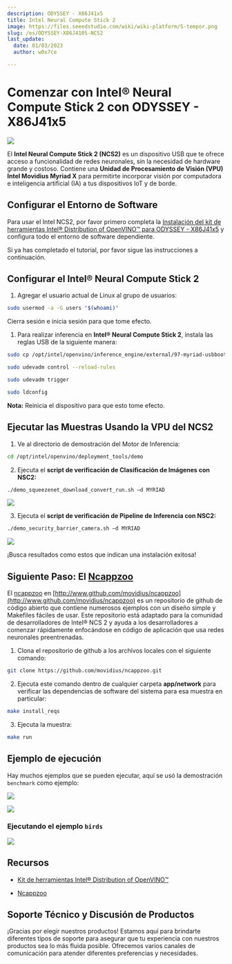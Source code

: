 ```yaml
---
description: ODYSSEY - X86J41x5
title: Intel Neural Compute Stick 2
image: https://files.seeedstudio.com/wiki/wiki-platform/S-tempor.png
slug: /es/ODYSSEY-X86J4105-NCS2
last_update:
  date: 01/03/2023
  author: w0x7ce

---
```


# Comenzar con Intel® Neural Compute Stick 2 con ODYSSEY - X86J41x5

![](https://files.seeedstudio.com/wiki/ODYSSEY-X86J4105864/img/NCS-bird.png)

El **Intel Neural Compute Stick 2 (NCS2)** es un dispositivo USB que te ofrece acceso a funcionalidad de redes neuronales, sin la necesidad de hardware grande y costoso. Contiene una **Unidad de Procesamiento de Visión (VPU) Intel Movidius Myriad X** para permitirte incorporar visión por computadora e inteligencia artificial (IA) a tus dispositivos IoT y de borde.

## Configurar el Entorno de Software

Para usar el Intel NCS2, por favor primero completa la [Instalación del kit de herramientas Intel® Distribution of OpenVINO™ para ODYSSEY - X86J41x5](/es/ODYSSEY-X86J4105-NCS2) y configura todo el entorno de software dependiente.
<!-- 上述链接有误 -->

Si ya has completado el tutorial, por favor sigue las instrucciones a continuación.

## Configurar el Intel® Neural Compute Stick 2

1. Agregar el usuario actual de Linux al grupo de usuarios:

```sh
sudo usermod -a -G users "$(whoami)"
```

Cierra sesión e inicia sesión para que tome efecto.

1. Para realizar inferencia en **Intel® Neural Compute Stick 2**, instala las reglas USB de la siguiente manera:

```sh
sudo cp /opt/intel/openvino/inference_engine/external/97-myriad-usbboot.rules /etc/udev/rules.d/
```

```sh
sudo udevadm control --reload-rules
```

```sh
sudo udevadm trigger
```

```sh
sudo ldconfig
```

**Nota:** Reinicia el dispositivo para que esto tome efecto.

## Ejecutar las Muestras Usando la VPU del NCS2

1. Ve al directorio de demostración del Motor de Inferencia:

```sh
cd /opt/intel/openvino/deployment_tools/demo
```

2. Ejecuta el **script de verificación de Clasificación de Imágenes con NSC2:**

```sh
./demo_squeezenet_download_convert_run.sh –d MYRIAD
```

![](https://files.seeedstudio.com/wiki/ODYSSEY-X86J4105864/img/NCS-demo-1.png)

3. Ejecuta el **script de verificación de Pipeline de Inferencia con NSC2:**

```sh
./demo_security_barrier_camera.sh –d MYRIAD
```

![](https://files.seeedstudio.com/wiki/ODYSSEY-X86J4105864/img/NCS-demo-2.png)

¡Busca resultados como estos que indican una instalación exitosa!

## Siguiente Paso: El [Ncappzoo](http://www.github.com/movidius/ncappzoo)

El [ncappzoo](http://www.github.com/movidius/ncappzoo) en [http://www.github.com/movidius/ncappzoo](http://www.github.com/movidius/ncappzoo) es un repositorio de github de código abierto que contiene numerosos ejemplos con un diseño simple y Makefiles fáciles de usar. Este repositorio está adaptado para la comunidad de desarrolladores de Intel® NCS 2 y ayuda a los desarrolladores a comenzar rápidamente enfocándose en código de aplicación que usa redes neuronales preentrenadas.

1. Clona el repositorio de github a los archivos locales con el siguiente comando:

```sh
git clone https://github.com/movidius/ncappzoo.git
```

2. Ejecuta este comando dentro de cualquier carpeta **app/network** para verificar las dependencias de software del sistema para esa muestra en particular:

```sh
make install_reqs
```

3. Ejecuta la muestra:

```sh
make run
```

## Ejemplo de ejecución

Hay muchos ejemplos que se pueden ejecutar, aquí se usó la demostración `benchmark` como ejemplo:

![](https://files.seeedstudio.com/wiki/ODYSSEY-X86J4105864/img/NCS-benchmark-1.png)

![](https://files.seeedstudio.com/wiki/ODYSSEY-X86J4105864/img/NCS-benchmark-2.png)

### Ejecutando el ejemplo `birds`

![](https://files.seeedstudio.com/wiki/ODYSSEY-X86J4105864/img/NCS-bird.png)

## Recursos

- [Kit de herramientas Intel® Distribution of OpenVINO™](https://docs.openvinotoolkit.org/)

- [Ncappzoo](http://www.github.com/movidius/ncappzoo)

## Soporte Técnico y Discusión de Productos

¡Gracias por elegir nuestros productos! Estamos aquí para brindarte diferentes tipos de soporte para asegurar que tu experiencia con nuestros productos sea lo más fluida posible. Ofrecemos varios canales de comunicación para atender diferentes preferencias y necesidades.

<div class="button_tech_support_container">
<a href="https://forum.seeedstudio.com/" class="button_forum"></a> 
<a href="https://www.seeedstudio.com/contacts" class="button_email"></a>
</div>

<div class="button_tech_support_container">
<a href="https://discord.gg/eWkprNDMU7" class="button_discord"></a> 
<a href="https://github.com/Seeed-Studio/wiki-documents/discussions/69" class="button_discussion"></a>
</div>